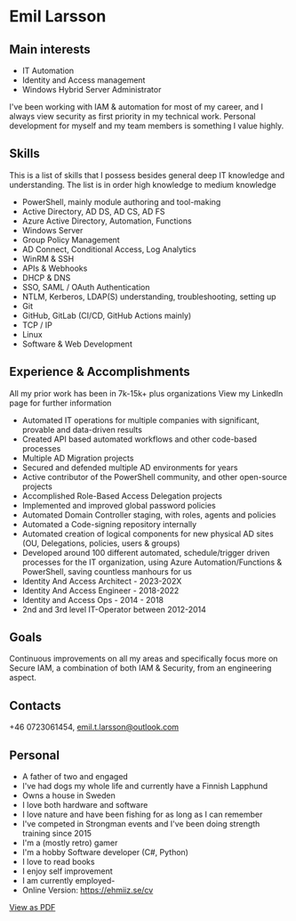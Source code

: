 #  Emil Larsson

## Main interests

* IT Automation
* Identity and Access management
* Windows Hybrid Server Administrator

I've been working with IAM & automation for most of my career, and I always view security as first priority in my technical work.
Personal development for myself and my team members is something I value highly.

## Skills

This is a list of skills that I possess besides general deep IT knowledge and understanding. The list is in order high knowledge to medium knowledge

* PowerShell, mainly module authoring and tool-making
* Active Directory, AD DS, AD CS, AD FS
* Azure Active Directory, Automation, Functions
* Windows Server
* Group Policy Management
* AD Connect, Conditional Access, Log Analytics
* WinRM & SSH
* APIs & Webhooks
* DHCP & DNS
* SSO, SAML / OAuth Authentication
* NTLM, Kerberos, LDAP(S) understanding, troubleshooting, setting up
* Git
* GitHub, GitLab (CI/CD, GitHub Actions mainly)
* TCP / IP
* Linux
* Software & Web Development

## Experience & Accomplishments

All my prior work has been in 7k-15k+ plus organizations
View my LinkedIn page for further information

* Automated IT operations for multiple companies with significant, provable and data-driven results
* Created API based automated workflows and other code-based processes
* Multiple AD Migration projects
* Secured and defended multiple AD environments for years
* Active contributor of the PowerShell community, and other open-source projects
* Accomplished Role-Based Access Delegation projects
* Implemented and improved global password policies
* Automated Domain Controller staging, with roles, agents and policies
* Automated a Code-signing repository internally
* Automated creation of logical components for new physical AD sites (OU, Delegations, policies, users & groups)
* Developed around 100 different automated, schedule/trigger driven processes for the IT organization, using Azure Automation/Functions & PowerShell, saving countless manhours for us
* Identity And Access Architect - 2023-202X
* Identity And Access Engineer - 2018-2022
* Identity and Access Ops - 2014 - 2018
* 2nd and 3rd level IT-Operator between 2012-2014

## Goals

Continuous improvements on all my areas and specifically focus more on Secure IAM, a combination of both IAM & Security, from an engineering aspect.

## Contacts

+46 0723061454, emil.t.larsson@outlook.com

## Personal

* A father of two and engaged
* I've had dogs my whole life and currently have a Finnish Lapphund
* Owns a house in Sweden
* I love both hardware and software
* I love nature and have been fishing for as long as I can remember
* I've competed in Strongman events and I've been doing strength training since 2015
* I'm a (mostly retro) gamer
* I'm a hobby Software developer (C#, Python)
* I love to read books
* I enjoy self improvement
* I am currently employed-
* Online Version: https://ehmiiz.se/cv

[View as PDF](EmilLarssonCV.pdf)